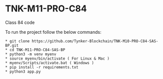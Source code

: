 # TNK-M11-PRO-C84

Class 84 code

To run the project follow the below commands:

```
* git clone https://github.com/Tynker-Blockchain/TNK-M10-PRO-C84-SAS-BP.git
* cd TNK-M11-PRO-C84-SAS-BP
* python3 -m venv myenv
* source myenv/bin/activate ( For Linux & Mac )
* myenv/Scripts/activate.bat ( Windows )
* pip install -r requirements.txt
* python3 app.py
```
